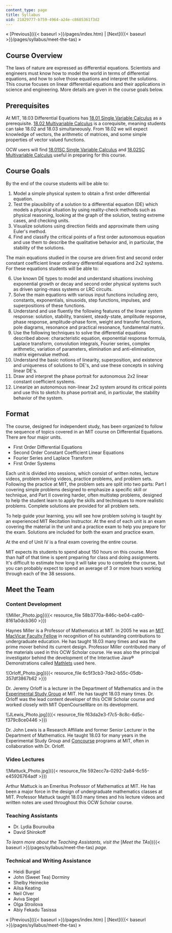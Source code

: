 ```yaml
---
content_type: page
title: Syllabus
uid: 21829777-b759-4964-a24e-c8685361f3d2
---
```


« [Previous]({{< baseurl >}}/pages/index.htm) | [Next]({{< baseurl >}}/pages/syllabus/meet-the-tas) »

Course Overview
---------------

The laws of nature are expressed as differential equations. Scientists and engineers must know how to model the world in terms of differential equations, and how to solve those equations and interpret the solutions. This course focuses on linear differential equations and their applications in science and engineering. More details are given in the course goals below.

Prerequisites
-------------

At MIT, 18.03 Differential Equations has [18.01 Single Variable Calculus](/courses/18-01-single-variable-calculus-fall-2006/pages/index.htm) as a prerequisite. [18.02 Multivariable Calculus](/courses/18-02-multivariable-calculus-spring-2006/pages/index.htm) is a corequisite, meaning students can take 18.02 and 18.03 simultaneously. From 18.02 we will expect knowledge of vectors, the arithmetic of matrices, and some simple properties of vector valued functions.

OCW users will find [18.01SC Single Variable Calculus](/courses/18-01sc-single-variable-calculus-fall-2010/pages/index.htm) and [18.02SC Multivariable Calculus](/courses/18-02sc-multivariable-calculus-fall-2010/pages/index.htm) useful in preparing for this course.

Course Goals
------------

By the end of the course students will be able to:

1.  Model a simple physical system to obtain a first order differential equation.
2.  Test the plausibility of a solution to a differential equation (DE) which models a physical situation by using reality-check methods such as physical reasoning, looking at the graph of the solution, testing extreme cases, and checking units.
3.  Visualize solutions using direction fields and approximate them using Euler's method.
4.  Find and classify the critical points of a first order autonomous equation and use them to describe the qualitative behavior and, in particular, the stability of the solutions.

The main equations studied in the course are driven first and second order constant coefficient linear ordinary differential equations and 2x2 systems. For these equations students will be able to:

6.  Use known DE types to model and understand situations involving exponential growth or decay and second order physical systems such as driven spring-mass systems or LRC circuits.
7.  Solve the main equations with various input functions including zero, constants, exponentials, sinusoids, step functions, impulses, and superpositions of these functions.
8.  Understand and use fluently the following features of the linear system response: solution, stability, transient, steady-state, amplitude response, phase response, amplitude-phase form, weight and transfer functions, pole diagrams, resonance and practical resonance, fundamental matrix.
9.  Use the following techniques to solve the differential equations described above: characteristic equation, exponential response formula, Laplace transform, convolution integrals, Fourier series, complex arithmetic, variation of parameters, elimination and anti-elimination, matrix eigenvalue method.
10.  Understand the basic notions of linearity, superposition, and existence and uniqueness of solutions to DE's, and use these concepts in solving linear DE's.
11.  Draw and interpret the phase portrait for autonomous 2x2 linear constant coefficient systems.
12.  Linearize an autonomous non-linear 2x2 system around its critical points and use this to sketch its phase portrait and, in particular, the stability behavior of the system.

Format
------

The course, designed for independent study, has been organized to follow the sequence of topics covered in an MIT course on Differential Equations. There are four major units.

*   First Order Differential Equations
*   Second Order Constant Coefficient Linear Equations
*   Fourier Series and Laplace Transform
*   First Order Systems

Each unit is divided into sessions, which consist of written notes, lecture videos, problem solving videos, practice problems, and problem sets. Following the practice at MIT, the problem sets are split into two parts: Part I covering simple problems designed to emphasize a specific skill or technique, and Part II covering harder, often multistep problems, designed to help the student learn to apply the skills and techniques to more realistic problems. Complete solutions are provided for all problem sets.

To help guide your learning, you will see how problem solving is taught by an experienced MIT Recitation Instructor. At the end of each unit is an exam covering the material in the unit and a practice exam to help you prepare for the exam. Solutions are included for both the exam and practice exam.

At the end of Unit IV is a final exam covering the entire course.

MIT expects its students to spend about 150 hours on this course. More than half of that time is spent preparing for class and doing assignments. It's difficult to estimate how long it will take you to complete the course, but you can probably expect to spend an average of 3 or more hours working through each of the 38 sessions.

Meet the Team
-------------

### Content Development

![Miller_Photo.jpg]({{< resource_file 58b3770a-846c-be04-ca90-8161a0dcb360 >}})

Haynes Miller is a Professor of Mathematics at MIT. In 2005 he was an [MIT MacVicar Faculty Fellow](http://web.mit.edu/macvicar/) in recognition of his outstanding contributions to undergraduate education. He has taught 18.03 many times and was the prime mover behind its current design. Professor Miller contributed many of the materials used in this OCW Scholar course. He was also the principal investigator behind the development of the Interactive Java® Demonstrations called [Mathlets](http://math.mit.edu/mathlets/) used here.

![Orloff_Photo.jpg]({{< resource_file 6c5f3cb3-7de2-b55c-05db-357df3867b62 >}})

Dr. Jeremy Orloff is a lecturer in the Department of Mathematics and in the [Experimental Study Group](http://esg.mit.edu/) at MIT. He has taught 18.03 many times. Dr. Orloff was the lead content developer of this OCW Scholar course and worked closely with MIT OpenCourseWare on its development.

![JLewis_Photo.jpg]({{< resource_file f63da2e3-f7c5-8c8c-6d5c-f379c8ce0446 >}})

Dr. John Lewis is a Research Affiliate and former Senior Lecturer in the Department of Mathematics. He taught 18.03 for many years in the Experimental Study Group and [Concourse](http://web.mit.edu/concourse/www/) programs at MIT, often in collaboration with Dr. Orloff.

### Video Lectures

![Mattuck_Photo.jpg]({{< resource_file 592ecc7a-0292-2a84-6c55-e45926764adf >}})

Arthur Mattuck is an Emeritus Professor of Mathematics at MIT. He has been a major force in the design of undergraduate mathematics classes at MIT. Professor Mattuck taught 18.03 many times and his lecture videos and written notes are used throughout this OCW Scholar course.

### Teaching Assistants

*   Dr. Lydia Bourouiba
*   David Shirokoff

 _To learn more about the Teaching Assistants, visit the_ [_Meet the TAs_]({{< baseurl >}}/pages/syllabus/meet-the-tas) _page._

### Technical and Writing Assistance

*   Heidi Burgiel
*   John (Sweet Tea) Dorminy
*   Shelby Heinecke
*   Ailsa Keating
*   Neil Olver
*   Aviva Siegel
*   Olga Stroilova
*   Abiy Fekadu Tasissa

« [Previous]({{< baseurl >}}/pages/index.htm) | [Next]({{< baseurl >}}/pages/syllabus/meet-the-tas) »